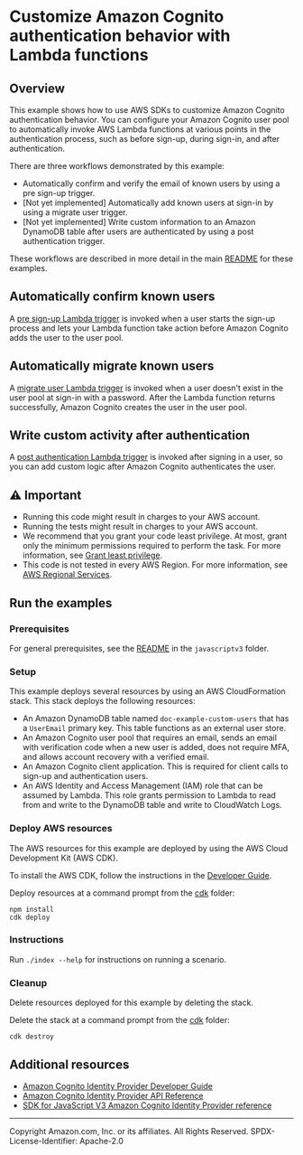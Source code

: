 # Customize Amazon Cognito authentication behavior with Lambda functions

## Overview

This example shows how to use AWS SDKs to customize Amazon Cognito authentication behavior. You can configure
your Amazon Cognito user pool to automatically invoke AWS Lambda functions at various points in the authentication
process, such as before sign-up, during sign-in, and after authentication.

There are three workflows demonstrated by this example:

* Automatically confirm and verify the email of known users by using a pre sign-up trigger.
* [Not yet implemented] Automatically add known users at sign-in by using a migrate user trigger.
* [Not yet implemented] Write custom information to an Amazon DynamoDB table after users are authenticated by using a post authentication trigger.

These workflows are described in more detail in the main [README](../../../../workflows/user_pools_and_lambda_triggers/README.md) 
for these examples.

## Automatically confirm known users

A [pre sign-up Lambda trigger](https://docs.aws.amazon.com/cognito/latest/developerguide/user-pool-lambda-pre-sign-up.html)
is invoked when a user starts the sign-up process and lets your Lambda function
take action before Amazon Cognito adds the user to the user pool.

## Automatically migrate known users

A [migrate user Lambda trigger](https://docs.aws.amazon.com/cognito/latest/developerguide/user-pool-lambda-migrate-user.html)
is invoked when a user doesn't exist in the user pool at sign-in with a password.
After the Lambda function returns successfully, Amazon Cognito creates the user in the user pool.

## Write custom activity after authentication

A [post authentication Lambda trigger](https://docs.aws.amazon.com/cognito/latest/developerguide/user-pool-lambda-post-authentication.html)
is invoked after signing in a user, so you can add custom logic after Amazon Cognito authenticates the user.

## ⚠ Important

* Running this code might result in charges to your AWS account.
* Running the tests might result in charges to your AWS account.
* We recommend that you grant your code least privilege. At most, grant only the minimum permissions required to perform the task. For more information, see [Grant least privilege](https://docs.aws.amazon.com/IAM/latest/UserGuide/best-practices.html#grant-least-privilege).
* This code is not tested in every AWS Region. For more information, see [AWS Regional Services](https://aws.amazon.com/about-aws/global-infrastructure/regional-product-services).

## Run the examples

### Prerequisites

For general prerequisites, see the [README](../../../README.md#prerequisites) in the `javascriptv3` folder.

### Setup

This example deploys several resources by using an AWS CloudFormation stack. This stack
deploys the following resources:

* An Amazon DynamoDB table named `doc-example-custom-users` that has a `UserEmail` primary key.
  This table functions as an external user store.
* An Amazon Cognito user pool that requires an email, sends an email with verification code
  when a new user is added, does not require MFA, and allows account recovery with a verified email.
* An Amazon Cognito client application. This is required for client calls to sign-up and
  authentication users.
* An AWS Identity and Access Management (IAM) role that can be assumed by Lambda.
  This role grants permission to Lambda to read from and write to the DynamoDB table and
  write to CloudWatch Logs.

### Deploy AWS resources

The AWS resources for this example are deployed by using the AWS Cloud Development Kit (AWS CDK).

To install the AWS CDK, follow the instructions in the
[Developer Guide](https://docs.aws.amazon.com/cdk/v2/guide/home.html).

Deploy resources at a command prompt from the [cdk](./cdk/) folder:

```
npm install
cdk deploy
```

###  Instructions

Run `./index --help` for instructions on running a scenario.

### Cleanup

Delete resources deployed for this example by deleting the stack.

Delete the stack at a command prompt from the [cdk](./cdk/) folder:

```
cdk destroy
```

## Additional resources

- [Amazon Cognito Identity Provider Developer Guide](https://docs.aws.amazon.com/cognito/latest/developerguide/cognito-user-identity-pools.html)
- [Amazon Cognito Identity Provider API Reference](https://docs.aws.amazon.com/cognito-user-identity-pools/latest/APIReference/Welcome.html)
- [SDK for JavaScript V3 Amazon Cognito Identity Provider reference](https://docs.aws.amazon.com/AWSJavaScriptSDK/v3/latest/client/cognito-identity-provider/)

---

Copyright Amazon.com, Inc. or its affiliates. All Rights Reserved. SPDX-License-Identifier: Apache-2.0
